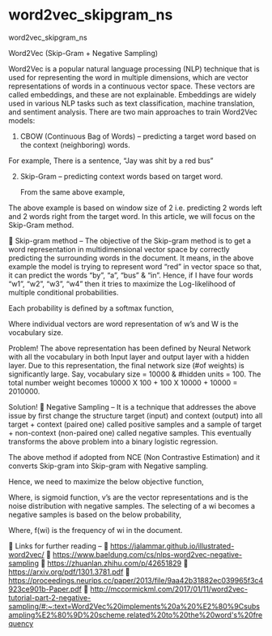 # word2vec_skipgram_ns
word2vec_skipgram_ns


Word2Vec (Skip-Gram + Negative Sampling)

Word2Vec is a popular natural language processing (NLP) technique that is used for representing the word in multiple dimensions, which are vector representations of words in a continuous vector space. These vectors are called embeddings, and these are not explainable. Embeddings are widely used in various NLP tasks such as text classification, machine translation, and sentiment analysis.
There are two main approaches to train Word2Vec models: 
1.	CBOW (Continuous Bag of Words) – predicting a target word based on the context (neighboring) words.
                                        
For example,
There is a sentence, “Jay was shit by a red bus”
 
                       




2.	Skip-Gram – predicting context words based on target word.
                                                 
	From the same above example, 
	                     
The above example is based on window size of 2 i.e. predicting 2 words left and 2 words right from the target word.
In this article, we will focus on the Skip-Gram method.

	Skip-gram method – The objective of the Skip-gram method is to get a word representation in multidimensional vector space by correctly predicting the surrounding words in the document. It means, in the above example the model is trying to represent word “red” in vector space so that, it can predict the words “by”, “a”, “bus” & “in”. Hence, if I have four words “w1”, “w2”, “w3”, “w4” then it tries to maximize the Log-likelihood of multiple conditional probabilities.


 

Each probability is defined by a softmax function,
                              
Where individual vectors are word representation of w’s and W is the vocabulary size.

Problem! 
The above representation has been defined by Neural Network with all the vocabulary in both Input layer and output layer with a hidden layer. Due to this representation, the final network size (#of weights) is significantly large. 
Say, vocabulary size = 10000 & #hidden units = 100. The total number weight becomes 10000 X 100 + 100 X 10000 + 10000 = 2010000.

Solution!
	Negative Sampling – It is a technique that addresses the above issue by first change the structure target (input) and context (output) into all target + context (paired one) called positive samples and a sample of target + non-context (non-paired one) called negative samples.
This eventually transforms the above problem into a binary logistic regression.
  
   



The above method if adopted from NCE (Non Contrastive Estimation) and it converts Skip-gram into Skip-gram with Negative sampling.
 
Hence, we need to maximize the below objective function,
              
Where,   is sigmoid function, v’s are the vector representations and   is the noise distribution with negative samples.
The selecting of a wi becomes a negative samples is based on the below probability,
                              
Where, f(wi) is the frequency of wi in the document.

	Links for further reading –
	https://jalammar.github.io/illustrated-word2vec/
	https://www.baeldung.com/cs/nlps-word2vec-negative-sampling
	https://zhuanlan.zhihu.com/p/42651829
	https://arxiv.org/pdf/1301.3781.pdf
	https://proceedings.neurips.cc/paper/2013/file/9aa42b31882ec039965f3c4923ce901b-Paper.pdf
	http://mccormickml.com/2017/01/11/word2vec-tutorial-part-2-negative-sampling/#:~:text=Word2Vec%20implements%20a%20%E2%80%9Csubsampling%E2%80%9D%20scheme,related%20to%20the%20word's%20frequency


